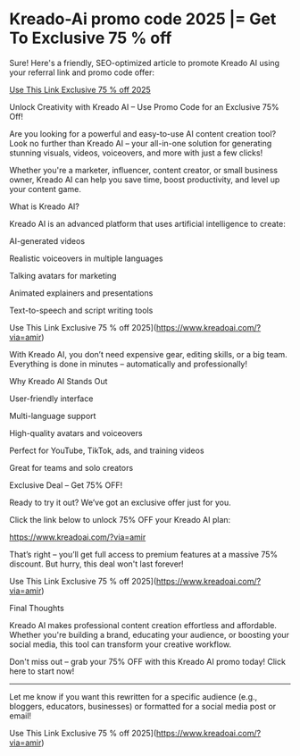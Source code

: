 # Kreado-Ai promo code 2025 |= Get To Exclusive 75 % off 
Sure! Here's a friendly, SEO-optimized article to promote Kreado AI using your referral link and promo code offer:

[
Use This Link Exclusive 75 % off 2025](https://www.kreadoai.com/?via=amir)

Unlock Creativity with Kreado AI – Use Promo Code for an Exclusive 75% Off!

Are you looking for a powerful and easy-to-use AI content creation tool? Look no further than Kreado AI – your all-in-one solution for generating stunning visuals, videos, voiceovers, and more with just a few clicks!

Whether you're a marketer, influencer, content creator, or small business owner, Kreado AI can help you save time, boost productivity, and level up your content game.

What is Kreado AI?

Kreado AI is an advanced platform that uses artificial intelligence to create:

AI-generated videos

Realistic voiceovers in multiple languages

Talking avatars for marketing

Animated explainers and presentations

Text-to-speech and script writing tools

Use This Link Exclusive 75 % off 2025](https://www.kreadoai.com/?via=amir)


With Kreado AI, you don’t need expensive gear, editing skills, or a big team. Everything is done in minutes – automatically and professionally!

Why Kreado AI Stands Out

User-friendly interface

Multi-language support

High-quality avatars and voiceovers

Perfect for YouTube, TikTok, ads, and training videos

Great for teams and solo creators


Exclusive Deal – Get 75% OFF!

Ready to try it out? We’ve got an exclusive offer just for you.

Click the link below to unlock 75% OFF your Kreado AI plan:

https://www.kreadoai.com/?via=amir

That’s right – you’ll get full access to premium features at a massive 75% discount. But hurry, this deal won't last forever!

Use This Link Exclusive 75 % off 2025](https://www.kreadoai.com/?via=amir)



Final Thoughts

Kreado AI makes professional content creation effortless and affordable. Whether you're building a brand, educating your audience, or boosting your social media, this tool can transform your creative workflow.

Don't miss out – grab your 75% OFF with this Kreado AI promo today!
Click here to start now!


---

Let me know if you want this rewritten for a specific audience (e.g., bloggers, educators, businesses) or formatted for a social media post or email!

Use This Link Exclusive 75 % off 2025](https://www.kreadoai.com/?via=amir)
